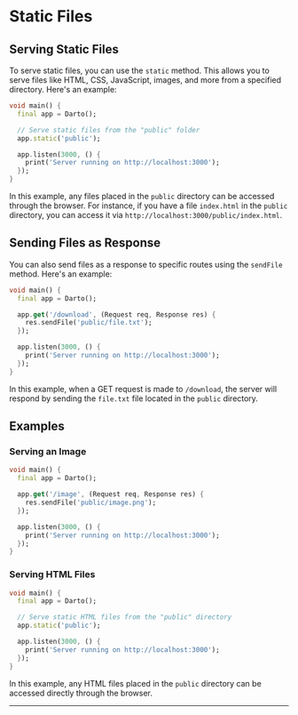# Static Files

## Serving Static Files

To serve static files, you can use the `static` method. This allows you to serve files like HTML, CSS, JavaScript, images, and more from a specified directory. Here's an example:

```dart
void main() {
  final app = Darto();

  // Serve static files from the "public" folder
  app.static('public');

  app.listen(3000, () {
    print('Server running on http://localhost:3000');
  });
}
```

In this example, any files placed in the `public` directory can be accessed through the browser. For instance, if you have a file `index.html` in the `public` directory, you can access it via `http://localhost:3000/public/index.html`.

## Sending Files as Response

You can also send files as a response to specific routes using the `sendFile` method. Here's an example:

```dart
void main() {
  final app = Darto();

  app.get('/download', (Request req, Response res) {
    res.sendFile('public/file.txt');
  });

  app.listen(3000, () {
    print('Server running on http://localhost:3000');
  });
}
```

In this example, when a GET request is made to `/download`, the server will respond by sending the `file.txt` file located in the `public` directory.

## Examples

### Serving an Image

```dart
void main() {
  final app = Darto();

  app.get('/image', (Request req, Response res) {
    res.sendFile('public/image.png');
  });

  app.listen(3000, () {
    print('Server running on http://localhost:3000');
  });
}
```

### Serving HTML Files

```dart
void main() {
  final app = Darto();

  // Serve static HTML files from the "public" directory
  app.static('public');

  app.listen(3000, () {
    print('Server running on http://localhost:3000');
  });
}
```

In this example, any HTML files placed in the `public` directory can be accessed directly through the browser.

---
